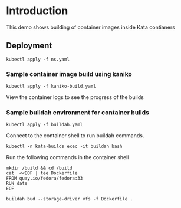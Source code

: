 # Introduction
This demo shows building of container images inside Kata contianers

## Deployment
```
kubectl apply -f ns.yaml
```
### Sample container image build using kaniko
```
kubectl apply -f kaniko-build.yaml 
```

View the container logs to see the progress of the builds

### Sample buildah environment for container builds
```
kubectl apply -f buildah.yaml
```

Connect to the container shell to run buildah commands.
```
kubectl -n kata-builds exec -it buildah bash
```

Run the following commands in the container shell
```
mkdir /build && cd /build
cat  <<EOF | tee Dockerfile
FROM quay.io/fedora/fedora:33
RUN date
EOF

buildah bud --storage-driver vfs -f Dockerfile .
```


